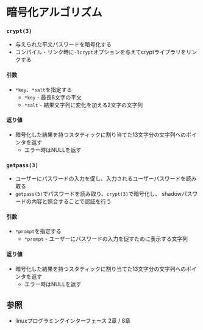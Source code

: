 # 暗号化アルゴリズム
### `crypt(3)`
- 与えられた平文パスワードを暗号化する
- コンパイル・リンク時に`-lcrypt`オプションを与えてcryptライブラリをリンクする

#### 引数
- `*key`、`*salt`を指定する
  - `*key` - 最長8文字の平文
  - `*salt` - 結果文字列に変化を加える2文字の文字列

#### 返り値
- 暗号化した結果を持つスタティックに割り当てた13文字分の文字列へのポインタを返す
  - エラー時はNULLを返す

### `getpass(3)`
- ユーザーにパスワードの入力を促し、入力されるユーザーパスワードを読み取る
- `getpass(3)`でパスワードを読み取り、`crypt(3)`で暗号化し、
  shadowパスワードの内容と照合することで認証を行う

#### 引数
- `*prompt`を指定する
  - `*prompt` - ユーザーにパスワードの入力を促すために表示する文字列

#### 返り値
- 暗号化した結果を持つスタティックに割り当てた13文字分の文字列へのポインタを返す
  - エラー時はNULLを返す

## 参照
- linuxプログラミングインターフェース 2章 / 8章
